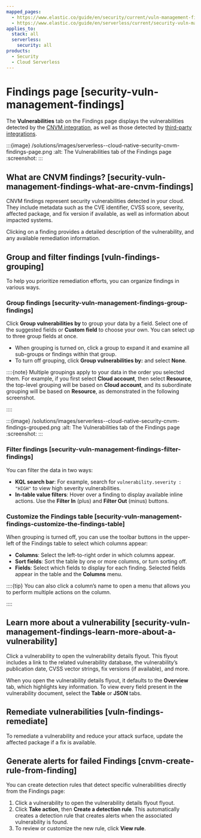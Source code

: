 ```yaml
---
mapped_pages:
  - https://www.elastic.co/guide/en/security/current/vuln-management-findings.html
  - https://www.elastic.co/guide/en/serverless/current/security-vuln-management-findings.html
applies_to:
  stack: all
  serverless:
    security: all
products:
  - Security
  - Cloud Serverless
---
```


# Findings page [security-vuln-management-findings]

The **Vulnerabilities** tab on the Findings page displays the vulnerabilities detected by the [CNVM integration](cloud-native-vulnerability-management.md), as well as those detected by [third-party integrations](ingest-third-party-cloud-security-data.md).

:::{image} /solutions/images/serverless--cloud-native-security-cnvm-findings-page.png
:alt: The Vulnerabilities tab of the Findings page
:screenshot:
:::


## What are CNVM findings? [security-vuln-management-findings-what-are-cnvm-findings]

CNVM findings represent security vulnerabilities detected in your cloud. They include metadata such as the CVE identifier, CVSS score, severity, affected package, and fix version if available, as well as information about impacted systems.

Clicking on a finding provides a detailed description of the vulnerability, and any available remediation information.


## Group and filter findings [vuln-findings-grouping]

To help you prioritize remediation efforts, you can organize findings in various ways.


### Group findings [security-vuln-management-findings-group-findings]

Click **Group vulnerabilities by** to group your data by a field. Select one of the suggested fields or **Custom field** to choose your own. You can select up to three group fields at once.

* When grouping is turned on, click a group to expand it and examine all sub-groups or findings within that group.
* To turn off grouping, click **Group vulnerabilities by:** and select **None**.

::::{note}
Multiple groupings apply to your data in the order you selected them. For example, if you first select **Cloud account**, then select **Resource**, the top-level grouping will be based on **Cloud account**, and its subordinate grouping will be based on **Resource**, as demonstrated in the following screenshot.

::::


:::{image} /solutions/images/serverless--cloud-native-security-cnvm-findings-grouped.png
:alt: The Vulnerabilities tab of the Findings page
:screenshot:
:::


### Filter findings [security-vuln-management-findings-filter-findings]

You can filter the data in two ways:

* **KQL search bar**: For example, search for `vulnerability.severity : "HIGH"` to view high severity vulnerabilities.
* **In-table value filters**: Hover over a finding to display available inline actions. Use the **Filter In** (plus) and **Filter Out** (minus) buttons.


### Customize the Findings table [security-vuln-management-findings-customize-the-findings-table]

When grouping is turned off, you can use the toolbar buttons in the upper-left of the Findings table to select which columns appear:

* **Columns**: Select the left-to-right order in which columns appear.
* **Sort fields**: Sort the table by one or more columns, or turn sorting off.
* **Fields**: Select which fields to display for each finding. Selected fields appear in the table and the **Columns** menu.

::::{tip}
You can also click a column’s name to open a menu that allows you to perform multiple actions on the column.

::::



## Learn more about a vulnerability [security-vuln-management-findings-learn-more-about-a-vulnerability]

Click a vulnerability to open the vulnerability details flyout. This flyout includes a link to the related vulnerability database, the vulnerability’s publication date, CVSS vector strings, fix versions (if available), and more.

When you open the vulnerability details flyout, it defaults to the **Overview** tab, which highlights key information. To view every field present in the vulnerability document, select the **Table** or **JSON** tabs.


## Remediate vulnerabilities [vuln-findings-remediate]

To remediate a vulnerability and reduce your attack surface, update the affected package if a fix is available.


## Generate alerts for failed Findings [cnvm-create-rule-from-finding]

You can create detection rules that detect specific vulnerabilities directly from the Findings page:

1. Click a vulnerability to open the vulnerability details flyout flyout.
2. Click **Take action**, then **Create a detection rule**. This automatically creates a detection rule that creates alerts when the associated vulnerability is found.
3. To review or customize the new rule, click **View rule**.
